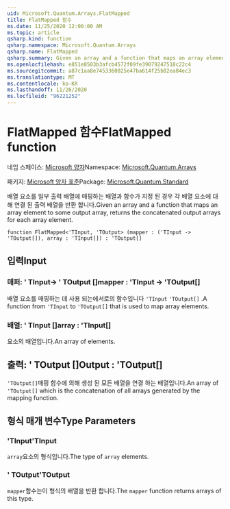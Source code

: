 ```yaml
---
uid: Microsoft.Quantum.Arrays.FlatMapped
title: FlatMapped 함수
ms.date: 11/25/2020 12:00:00 AM
ms.topic: article
qsharp.kind: function
qsharp.namespace: Microsoft.Quantum.Arrays
qsharp.name: FlatMapped
qsharp.summary: Given an array and a function that maps an array element to some output array, returns the concatenated output arrays for each array element.
ms.openlocfilehash: e851e8503b3afcb4572f09fe39079247518c22c4
ms.sourcegitcommit: a87c1aa8e7453360025e47ba614f25b02ea84ec3
ms.translationtype: MT
ms.contentlocale: ko-KR
ms.lasthandoff: 11/26/2020
ms.locfileid: "96221252"
---
```

# <a name="flatmapped-function"></a><span data-ttu-id="66a10-102">FlatMapped 함수</span><span class="sxs-lookup"><span data-stu-id="66a10-102">FlatMapped function</span></span>

<span data-ttu-id="66a10-103">네임 스페이스: [Microsoft 양자](xref:Microsoft.Quantum.Arrays)</span><span class="sxs-lookup"><span data-stu-id="66a10-103">Namespace: [Microsoft.Quantum.Arrays](xref:Microsoft.Quantum.Arrays)</span></span>

<span data-ttu-id="66a10-104">패키지: [Microsoft 양자 표준](https://nuget.org/packages/Microsoft.Quantum.Standard)</span><span class="sxs-lookup"><span data-stu-id="66a10-104">Package: [Microsoft.Quantum.Standard](https://nuget.org/packages/Microsoft.Quantum.Standard)</span></span>


<span data-ttu-id="66a10-105">배열 요소를 일부 출력 배열에 매핑하는 배열과 함수가 지정 된 경우 각 배열 요소에 대해 연결 된 출력 배열을 반환 합니다.</span><span class="sxs-lookup"><span data-stu-id="66a10-105">Given an array and a function that maps an array element to some output array, returns the concatenated output arrays for each array element.</span></span>

```qsharp
function FlatMapped<'TInput, 'TOutput> (mapper : ('TInput -> 'TOutput[]), array : 'TInput[]) : 'TOutput[]
```


## <a name="input"></a><span data-ttu-id="66a10-106">입력</span><span class="sxs-lookup"><span data-stu-id="66a10-106">Input</span></span>

### <a name="mapper--tinput---toutput"></a><span data-ttu-id="66a10-107">매퍼: ' TInput-> ' TOutput []</span><span class="sxs-lookup"><span data-stu-id="66a10-107">mapper : 'TInput -> 'TOutput[]</span></span>

<span data-ttu-id="66a10-108">배열 요소를 매핑하는 데 사용 되는에서로의 함수입니다 `'TInput` `'TOutput[]` .</span><span class="sxs-lookup"><span data-stu-id="66a10-108">A function from `'TInput` to `'TOutput[]` that is used to map array elements.</span></span>


### <a name="array--tinput"></a><span data-ttu-id="66a10-109">배열: ' TInput []</span><span class="sxs-lookup"><span data-stu-id="66a10-109">array : 'TInput[]</span></span>

<span data-ttu-id="66a10-110">요소의 배열입니다.</span><span class="sxs-lookup"><span data-stu-id="66a10-110">An array of elements.</span></span>



## <a name="output--toutput"></a><span data-ttu-id="66a10-111">출력: ' TOutput []</span><span class="sxs-lookup"><span data-stu-id="66a10-111">Output : 'TOutput[]</span></span>

<span data-ttu-id="66a10-112">`'TOutput[]`매핑 함수에 의해 생성 된 모든 배열을 연결 하는 배열입니다.</span><span class="sxs-lookup"><span data-stu-id="66a10-112">An array of `'TOutput[]` which is the concatenation of all arrays generated by the mapping function.</span></span>

## <a name="type-parameters"></a><span data-ttu-id="66a10-113">형식 매개 변수</span><span class="sxs-lookup"><span data-stu-id="66a10-113">Type Parameters</span></span>

### <a name="tinput"></a><span data-ttu-id="66a10-114">'TInput</span><span class="sxs-lookup"><span data-stu-id="66a10-114">'TInput</span></span>

<span data-ttu-id="66a10-115">`array`요소의 형식입니다.</span><span class="sxs-lookup"><span data-stu-id="66a10-115">The type of `array` elements.</span></span>
### <a name="toutput"></a><span data-ttu-id="66a10-116">' TOutput</span><span class="sxs-lookup"><span data-stu-id="66a10-116">'TOutput</span></span>

<span data-ttu-id="66a10-117">`mapper`함수는이 형식의 배열을 반환 합니다.</span><span class="sxs-lookup"><span data-stu-id="66a10-117">The `mapper` function returns arrays of this type.</span></span>